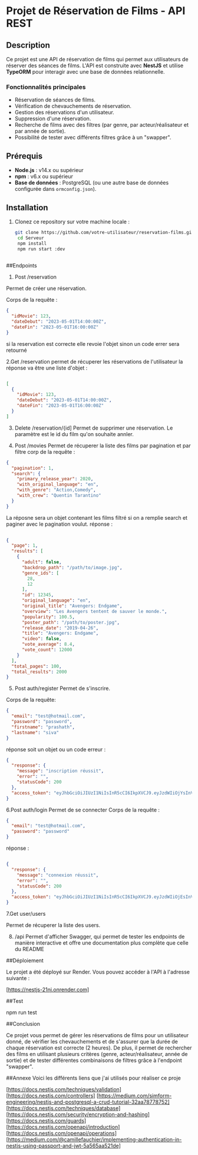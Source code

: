 # Projet de Réservation de Films - API REST

## Description
Ce projet est une API de réservation de films qui permet aux utilisateurs de réserver des séances de films. L'API est construite avec **NestJS** et utilise **TypeORM** pour interagir avec une base de données relationnelle.

### Fonctionnalités principales
- Réservation de séances de films.
- Vérification de chevauchements de réservation.
- Gestion des réservations d'un utilisateur.
- Suppression d'une réservation.
- Recherche de films avec des filtres (par genre, par acteur/réalisateur et par année de sortie).
- Possibilité de tester avec différents filtres grâce à un "swapper".

## Prérequis
- **Node.js** : v14.x ou supérieur
- **npm** : v6.x ou supérieur
- **Base de données** : PostgreSQL (ou une autre base de données configurée dans `ormconfig.json`).

## Installation

1. Clonez ce repository sur votre machine locale :

   ```bash
   git clone https://github.com/votre-utilisateur/reservation-films.git
    cd Serveur
    npm install
    npm run start :dev
  
##Endpoints
1. Post /reservation

Permet de créer une réservation.

Corps de la requête : 
  ```json
  {
    "idMovie": 123,
    "dateDebut": "2023-05-01T14:00:00Z",
    "dateFin": "2023-05-01T16:00:00Z"
  }
````
si la reservation est correcte elle revoie l'objet sinon un code errer sera retourné

2.Get /reservation 
permet de récuperer les réservations de l'utilisateur
la réponse va être une liste d'objet :
```json

[
  {
    "idMovie": 123,
    "dateDebut": "2023-05-01T14:00:00Z",
    "dateFin": "2023-05-01T16:00:00Z"
  }
]
````
3. Delete /reservation/{id]
Permet de supprimer une réservation.
Le paramètre est le id du film qu'on souhaite annler.

5. Post /movies
Permet de récuperer la liste des films par pagination et par filtre
corp de la requête :
````json
{
  "pagination": 1,
  "search": {
    "primary_release_year": 2020,
    "with_original_language": "en",
    "with_genre": "Action,Comedy",
    "with_crew": "Quentin Tarantino"
  }
}
`````
La réposne sera un objet contenant les films filtré si on a remplie search et paginer avec le pagination voulut.
réponse :
```json
 
{
  "page": 1,
  "results": [
    {
      "adult": false,
      "backdrop_path": "/path/to/image.jpg",
      "genre_ids": [
        28,
        12
      ],
      "id": 12345,
      "original_language": "en",
      "original_title": "Avengers: Endgame",
      "overview": "Les Avengers tentent de sauver le monde.",
      "popularity": 100.5,
      "poster_path": "/path/to/poster.jpg",
      "release_date": "2019-04-26",
      "title": "Avengers: Endgame",
      "video": false,
      "vote_average": 8.4,
      "vote_count": 12000
    }
  ],
  "total_pages": 100,
  "total_results": 2000
}
````
5. Post auth/register
Permet de s'inscrire.

Corps de la requête:

```json
{
  "email": "test@hotmail.com",
  "password": "password",
  "firstname": "prashath",
  "lastname": "siva"
}
````
réponse soit un objet ou un code erreur :
````json
{
  "response": {
    "message": "inscription réussit",
    "error": "",
    "statusCode": 200
  },
  "access_token": "eyJhbGciOiJIUzI1NiIsInR5cCI6IkpXVCJ9.eyJzdWIiOjYsInVzZXJuYW1lIjoidGVlc3RAaG90bWFpbC5jb20iLCJpYXQiOjE3NDQyOTk2MjMsImV4cCI6MTc0NDMwMTQyM30.Eew8U4GKA9pEpsYGZgN7G5VTDSLL3CKXiudEaTI0X-k"
}
````

6.Post auth/login
Permet de se connecter
Corps de la requête : 
```json
{
  "email": "test@hotmail.com",
  "password": "password"
}
````
réponse : 
```json

{
  "response": {
    "message": "connexion réussit",
    "error": "",
    "statusCode": 200
  },
  "access_token": "eyJhbGciOiJIUzI1NiIsInR5cCI6IkpXVCJ9.eyJzdWIiOjEsInVzZXJuYW1lIjoidGVzdEBob3RtYWlsLmNvbSIsImlhdCI6MTc0NDI5OTc0MiwiZXhwIjoxNzQ0MzAxNTQyfQ.Nfoq_I-UcmC78GJkeLsHvtQBTiBqJHUvQYK3TSYBQKg"
}
````
7.Get user/users

Permet de récuperer la liste des users. 

8. /api
Permet d'afficher Swagger, qui permet de tester les endpoints de manière interactive et offre une documentation plus complète que celle du README

##Déploiement

Le projet a été déployé sur Render. Vous pouvez accéder à l'API à l'adresse suivante :

[https://nestjs-21nj.onrender.com]

##Test

npm run test

##Conclusion

Ce projet vous permet de gérer les réservations de films pour un utilisateur donné, de vérifier les chevauchements et de s'assurer que la durée de chaque réservation est correcte (2 heures). De plus, il permet de rechercher des films en utilisant plusieurs critères (genre, acteur/réalisateur, année de sortie) et de tester différentes combinaisons de filtres grâce à l'endpoint "swapper".

##Annexe
Voici les différents liens que j'ai utilisés pour réaliser ce proje

[https://docs.nestjs.com/techniques/validation]
[https://docs.nestjs.com/controllers]
[https://medium.com/simform-engineering/nestjs-and-postgresql-a-crud-tutorial-32aa78778752]
[https://docs.nestjs.com/techniques/database]
[https://docs.nestjs.com/security/encryption-and-hashing]
[https://docs.nestjs.com/guards]
[https://docs.nestjs.com/openapi/introduction]
[https://docs.nestjs.com/openapi/operations]
[https://medium.com/@camillefauchier/implementing-authentication-in-nestjs-using-passport-and-jwt-5a565aa521de]

